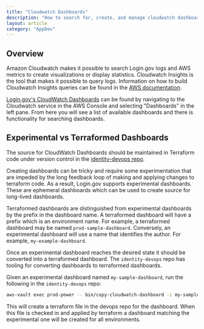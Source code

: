 ```yaml
---
title: "Cloudwatch Dashboards"
description: "How to search for, create, and manage cloudwatch dashboards"
layout: article
category: "AppDev"
---
```


## Overview

Amazon Cloudwatch makes it possible to search Login.gov logs and AWS metrics to
create visualizations or display statistics.
Cloudwatch Insights is the tool that makes it possible to query logs.
Information on how to build Cloudwatch Insights queries can be found in the
[AWS documentation](https://docs.aws.amazon.com/AmazonCloudWatch/latest/logs/CWL_QuerySyntax.html).

[Login.gov's CloudWatch Dashboards](https://us-west-2.console.aws.amazon.com/cloudwatch/home?region=us-west-2#dashboards:)
can be found by navigating to the Cloudwatch service in the AWS Console and
selecting "Dashboards" in the left pane.
From here you will see a list of available dashboards and there is functionality
for searching dashboards.

## Experimental vs Terraformed Dashboards

The source for CloudWatch Dashboards should be maintained in Terraform code
under version control in the
[identity-devops repo](https://github.com/18f/identity-devops).

Creating dashboards can be tricky and require some experimentation that are
impeded by the long feedback loop of making and applying changes to terraform
code.
As a result, Login.gov supports experimental dashboards.
These are ephemeral dashboards which can be used to create source for long-lived
dashboards.

Terraformed dashboards are distinguished from experimental dashboards by the
prefix in the dashboard name.
A terraformed dashboard will have a prefix which is an environment name.
For example, a terraformed dashboard may be named `prod-sample-dashboard`.
Conversely, an experimental dashboard will use a name that identifies the author.
For example, `my-example-dashboard`.

Once an experimental dashboard reaches the desired state it should be converted
into a terraformed dashboard.
The `identity-devops` repo has tooling for converting dashboards to terraformed
dashboards.

Given an experimental dashboard named `my-sample-dashboard`, run the
following in the `identity-devops` repo:

```bash
aws-vault exec prod-power -- bin/copy-cloudwatch-dashboard -i my-sample-dashboard
```

This will create a terraform file in the devops repo for the dashboard.
When this file is checked in and applied by terraform a dashboard matching
the experimental one will be created for all environments.
